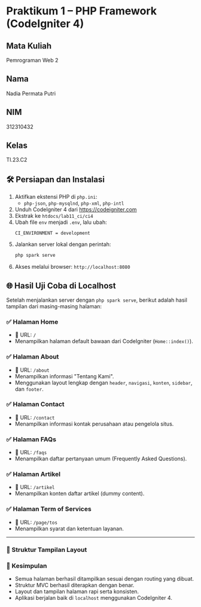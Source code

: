 # Praktikum 1 – PHP Framework (CodeIgniter 4)
## Mata Kuliah
Pemrograman Web 2

## Nama
Nadia Permata Putri

## NIM
312310432

## Kelas
TI.23.C2


## 🛠 Persiapan dan Instalasi

1. Aktifkan ekstensi PHP di `php.ini`:
   - `php-json`, `php-mysqlnd`, `php-xml`, `php-intl`
2. Unduh CodeIgniter 4 dari https://codeigniter.com
3. Ekstrak ke `htdocs/lab11_ci/ci4`
4. Ubah file `env` menjadi `.env`, lalu ubah:
   ```env
   CI_ENVIRONMENT = development
   ```
5. Jalankan server lokal dengan perintah:
   ```bash
   php spark serve
   ```
6. Akses melalui browser: `http://localhost:8080`


## 🌐 Hasil Uji Coba di Localhost

Setelah menjalankan server dengan `php spark serve`, berikut adalah hasil tampilan dari masing-masing halaman:

### ✅ Halaman Home
- 📍 URL: `/`
- Menampilkan halaman default bawaan dari CodeIgniter (`Home::index()`).

### ✅ Halaman About
- 📍 URL: `/about`
- Menampilkan informasi "Tentang Kami".
- Menggunakan layout lengkap dengan `header`, `navigasi`, `konten`, `sidebar`, dan `footer`.

### ✅ Halaman Contact
- 📍 URL: `/contact`
- Menampilkan informasi kontak perusahaan atau pengelola situs.

### ✅ Halaman FAQs
- 📍 URL: `/faqs`
- Menampilkan daftar pertanyaan umum (Frequently Asked Questions).

### ✅ Halaman Artikel
- 📍 URL: `/artikel`
- Menampilkan konten daftar artikel (dummy content).

### ✅ Halaman Term of Services
- 📍 URL: `/page/tos`
- Menampilkan syarat dan ketentuan layanan.

---

### 🧱 Struktur Tampilan Layout

### 🧠 Kesimpulan

- Semua halaman berhasil ditampilkan sesuai dengan routing yang dibuat.
- Struktur MVC berhasil diterapkan dengan benar.
- Layout dan tampilan halaman rapi serta konsisten.
- Aplikasi berjalan baik di `localhost` menggunakan CodeIgniter 4.
